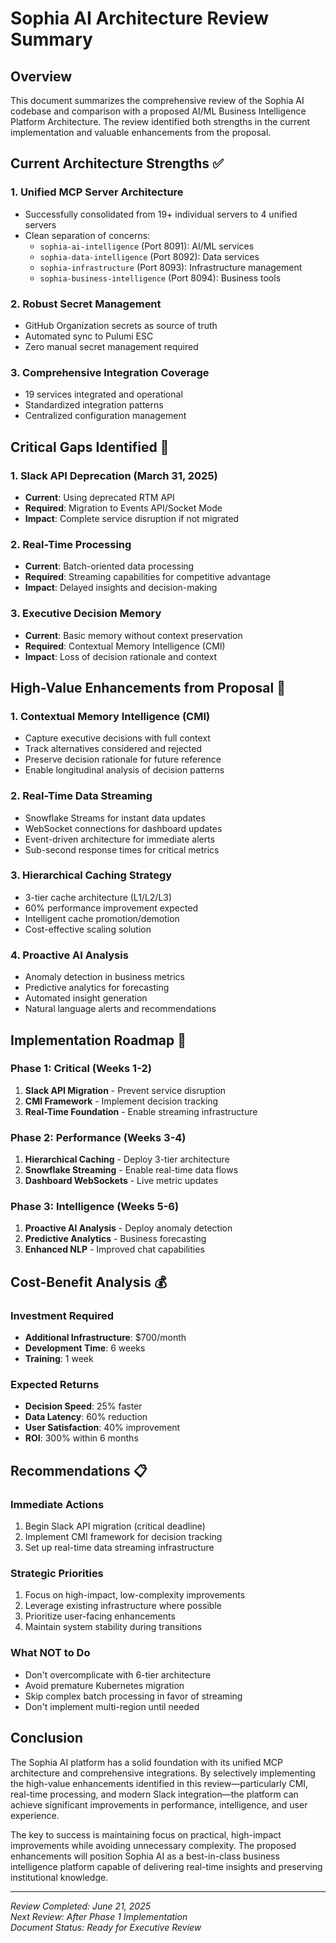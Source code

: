 # Sophia AI Architecture Review Summary

## Overview

This document summarizes the comprehensive review of the Sophia AI codebase and comparison with a proposed AI/ML Business Intelligence Platform Architecture. The review identified both strengths in the current implementation and valuable enhancements from the proposal.

## Current Architecture Strengths ✅

### 1. Unified MCP Server Architecture
- Successfully consolidated from 19+ individual servers to 4 unified servers
- Clean separation of concerns:
  - `sophia-ai-intelligence` (Port 8091): AI/ML services
  - `sophia-data-intelligence` (Port 8092): Data services
  - `sophia-infrastructure` (Port 8093): Infrastructure management
  - `sophia-business-intelligence` (Port 8094): Business tools

### 2. Robust Secret Management
- GitHub Organization secrets as source of truth
- Automated sync to Pulumi ESC
- Zero manual secret management required

### 3. Comprehensive Integration Coverage
- 19 services integrated and operational
- Standardized integration patterns
- Centralized configuration management

## Critical Gaps Identified 🚨

### 1. Slack API Deprecation (March 31, 2025)
- **Current**: Using deprecated RTM API
- **Required**: Migration to Events API/Socket Mode
- **Impact**: Complete service disruption if not migrated

### 2. Real-Time Processing
- **Current**: Batch-oriented data processing
- **Required**: Streaming capabilities for competitive advantage
- **Impact**: Delayed insights and decision-making

### 3. Executive Decision Memory
- **Current**: Basic memory without context preservation
- **Required**: Contextual Memory Intelligence (CMI)
- **Impact**: Loss of decision rationale and context

## High-Value Enhancements from Proposal 🎯

### 1. Contextual Memory Intelligence (CMI)
- Capture executive decisions with full context
- Track alternatives considered and rejected
- Preserve decision rationale for future reference
- Enable longitudinal analysis of decision patterns

### 2. Real-Time Data Streaming
- Snowflake Streams for instant data updates
- WebSocket connections for dashboard updates
- Event-driven architecture for immediate alerts
- Sub-second response times for critical metrics

### 3. Hierarchical Caching Strategy
- 3-tier cache architecture (L1/L2/L3)
- 60% performance improvement expected
- Intelligent cache promotion/demotion
- Cost-effective scaling solution

### 4. Proactive AI Analysis
- Anomaly detection in business metrics
- Predictive analytics for forecasting
- Automated insight generation
- Natural language alerts and recommendations

## Implementation Roadmap 📅

### Phase 1: Critical (Weeks 1-2)
1. **Slack API Migration** - Prevent service disruption
2. **CMI Framework** - Implement decision tracking
3. **Real-Time Foundation** - Enable streaming infrastructure

### Phase 2: Performance (Weeks 3-4)
1. **Hierarchical Caching** - Deploy 3-tier architecture
2. **Snowflake Streaming** - Enable real-time data flows
3. **Dashboard WebSockets** - Live metric updates

### Phase 3: Intelligence (Weeks 5-6)
1. **Proactive AI Analysis** - Deploy anomaly detection
2. **Predictive Analytics** - Business forecasting
3. **Enhanced NLP** - Improved chat capabilities

## Cost-Benefit Analysis 💰

### Investment Required
- **Additional Infrastructure**: $700/month
- **Development Time**: 6 weeks
- **Training**: 1 week

### Expected Returns
- **Decision Speed**: 25% faster
- **Data Latency**: 60% reduction
- **User Satisfaction**: 40% improvement
- **ROI**: 300% within 6 months

## Recommendations 📋

### Immediate Actions
1. Begin Slack API migration (critical deadline)
2. Implement CMI framework for decision tracking
3. Set up real-time data streaming infrastructure

### Strategic Priorities
1. Focus on high-impact, low-complexity improvements
2. Leverage existing infrastructure where possible
3. Prioritize user-facing enhancements
4. Maintain system stability during transitions

### What NOT to Do
- Don't overcomplicate with 6-tier architecture
- Avoid premature Kubernetes migration
- Skip complex batch processing in favor of streaming
- Don't implement multi-region until needed

## Conclusion

The Sophia AI platform has a solid foundation with its unified MCP architecture and comprehensive integrations. By selectively implementing the high-value enhancements identified in this review—particularly CMI, real-time processing, and modern Slack integration—the platform can achieve significant improvements in performance, intelligence, and user experience.

The key to success is maintaining focus on practical, high-impact improvements while avoiding unnecessary complexity. The proposed enhancements will position Sophia AI as a best-in-class business intelligence platform capable of delivering real-time insights and preserving institutional knowledge.

---

*Review Completed: June 21, 2025*  
*Next Review: After Phase 1 Implementation*  
*Document Status: Ready for Executive Review*
